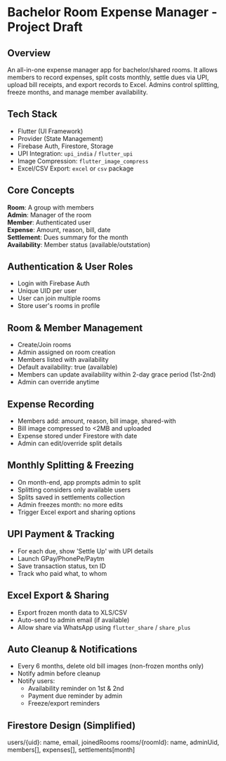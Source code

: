 # Bachelor Room Expense Manager - Project Draft

## Overview

An all-in-one expense manager app for bachelor/shared rooms. It allows members to record expenses, split costs monthly, settle dues via UPI, upload bill receipts, and export records to Excel. Admins control splitting, freeze months, and manage member availability.

## Tech Stack

- Flutter (UI Framework)
- Provider (State Management)
- Firebase Auth, Firestore, Storage
- UPI Integration: `upi_india` / `flutter_upi`
- Image Compression: `flutter_image_compress`
- Excel/CSV Export: `excel` or `csv` package

## Core Concepts

**Room**: A group with members  
**Admin**: Manager of the room  
**Member**: Authenticated user  
**Expense**: Amount, reason, bill, date  
**Settlement**: Dues summary for the month  
**Availability**: Member status (available/outstation)

## Authentication & User Roles

- Login with Firebase Auth
- Unique UID per user
- User can join multiple rooms
- Store user's rooms in profile

## Room & Member Management

- Create/Join rooms
- Admin assigned on room creation
- Members listed with availability
- Default availability: true (available)
- Members can update availability within 2-day grace period (1st-2nd)
- Admin can override anytime

## Expense Recording

- Members add: amount, reason, bill image, shared-with
- Bill image compressed to <2MB and uploaded
- Expense stored under Firestore with date
- Admin can edit/override split details

## Monthly Splitting & Freezing

- On month-end, app prompts admin to split
- Splitting considers only available users
- Splits saved in settlements collection
- Admin freezes month: no more edits
- Trigger Excel export and sharing options

## UPI Payment & Tracking

- For each due, show 'Settle Up' with UPI details
- Launch GPay/PhonePe/Paytm
- Save transaction status, txn ID
- Track who paid what, to whom

## Excel Export & Sharing

- Export frozen month data to XLS/CSV
- Auto-send to admin email (if available)
- Allow share via WhatsApp using `flutter_share` / `share_plus`

## Auto Cleanup & Notifications

- Every 6 months, delete old bill images (non-frozen months only)
- Notify admin before cleanup
- Notify users:
  - Availability reminder on 1st & 2nd
  - Payment due reminder by admin
  - Freeze/export reminders

## Firestore Design (Simplified)

users/{uid}:
name, email, joinedRooms
rooms/{roomId}:
name, adminUid, members[], expenses[], settlements[month]
